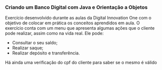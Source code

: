 ### Criando um Banco Digital com Java e Orientação a Objetos

Exercício desenvolvido durante as aulas da Digital Innovation One com o objetivo de colocar em prática os conceitos aprendidos em aula. 
O exercício conta com um menu que apresenta algumas ações que o cliente pode realizar, assim como na vida real. Ele pode:
 - Consultar o seu saldo;
 - Realizar saque; 
 - Realizar depósito e transferência.

Há ainda uma verificação do cpf do cliente para saber se o mesmo é válido